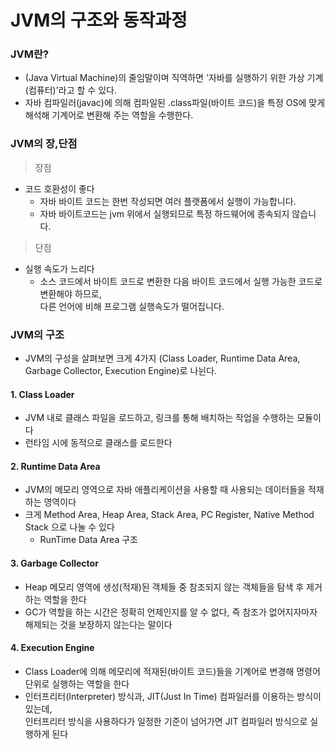 # JVM의 구조와 동작과정

### JVM란?
- (Java Virtual Machine)의 줄임말이며 직역하면 '자바를 실행하기 위한 가상 기계(컴퓨터)'라고 할 수 있다.
- 자바 컴파일러(javac)에 의해 컴파일된 .class파일(바이트 코드)을 특정 OS에 맞게 해석해 기계어로 변환해 주는 역할을 수행한다.

### JVM의 장,단점
> 장점
- 코드 호환성이 좋다
  - 자바 바이트 코드는 한번 작성되면 여러 플랫폼에서 실행이 가능합니다. 
  - 자바 바이트코드는 jvm 위에서 실행되므로 특정 하드웨어에 종속되지 않습니다.

> 단점
- 실행 속도가 느리다
  - 소스 코드에서 바이트 코드로 변환한 다음 바이트 코드에서 실행 가능한 코드로 변환해야 하므로,<br> 다른 언어에 비해 프로그램 실행속도가 떨어집니다.

### JVM의 구조
- JVM의 구성을 살펴보면 크게 4가지 (Class Loader, Runtime Data Area,  Garbage Collector, Execution Engine)로 나뉜다.

#### 1. Class Loader
- JVM 내로 클래스 파일을 로드하고, 링크를 통해 배치하는 작업을 수행하는 모듈이다
- 런타임 시에 동적으로 클래스를 로드한다
#### 2. Runtime Data Area
- JVM의 메모리 영역으로 자바 애플리케이션을 사용할 때 사용되는 데이터들을 적재하는 영역이다
- 크게 Method Area, Heap Area, Stack Area, PC Register, Native Method Stack 으로 나눌 수 있다
  - RunTime Data Area 구조
#### 3. Garbage Collector
- Heap 메모리 영역에 생성(적재)된 객체들 중 참조되지 않는 객체들을 탐색 후 제거하는 역할을 한다
- GC가 역할을 하는 시간은 정확히 언제인지를 알 수 없다, 즉 참조가 없어지자마자 해제되는 것을 보장하지 않는다는 말이다
#### 4. Execution Engine
- Class Loader에 의해 메모리에 적재된(바이트 코드)들을 기계어로 변경해 명령어 단위로 실행하는 역할을 한다
- 인터프리터(Interpreter) 방식과, JIT(Just In Time) 컴파일러를 이용하는 방식이 있는데,<br> 인터프리터 방식을 사용하다가 일정한 기준이 넘어가면 JIT 컴파일러 방식으로 실행하게 된다
